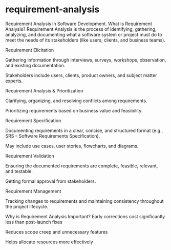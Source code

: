 # requirement-analysis
Requirement Analysis in Software Development.
What is Requirement Analysis?
Requirement Analysis is the process of identifying, gathering, analyzing, and documenting what a software system or project must do to meet the needs of its stakeholders (like users, clients, and business teams).

Requirement Elicitation

Gathering information through interviews, surveys, workshops, observation, and existing documentation.

Stakeholders include users, clients, product owners, and subject matter experts.

Requirement Analysis & Prioritization

Clarifying, organizing, and resolving conflicts among requirements.

Prioritizing requirements based on business value and feasibility.

Requirement Specification

Documenting requirements in a clear, concise, and structured format (e.g., SRS – Software Requirements Specification).

May include use cases, user stories, flowcharts, and diagrams.

Requirement Validation

Ensuring the documented requirements are complete, feasible, relevant, and testable.

Getting formal approval from stakeholders.

Requirement Management

Tracking changes to requirements and maintaining consistency throughout the project lifecycle.

Why is Requirement Analysis Important?
Early corrections cost significantly less than post-launch fixes

Reduces scope creep and unnecessary features

Helps allocate resources more effectively